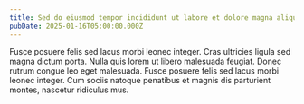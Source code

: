 ```yaml
---
title: Sed do eiusmod tempor incididunt ut labore et dolore magna aliqua
pubDate: 2025-01-16T05:00:00.000Z
---
```


Fusce posuere felis sed lacus morbi leonec integer. Cras ultricies ligula sed magna dictum porta. Nulla quis lorem ut libero malesuada feugiat. Donec rutrum congue leo eget malesuada. Fusce posuere felis sed lacus morbi leonec integer. Cum sociis natoque penatibus et magnis dis parturient montes, nascetur ridiculus mus.

